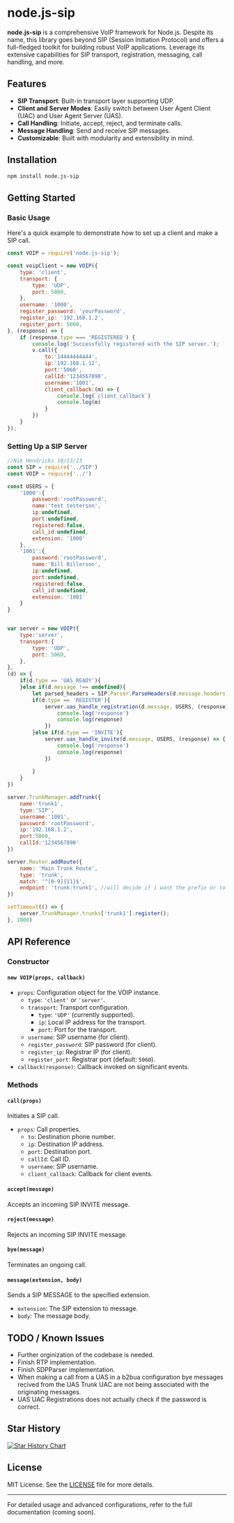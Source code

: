 # node.js-sip

**node.js-sip** is a comprehensive VoIP framework for Node.js. Despite its name, this library goes beyond SIP (Session Initiation Protocol) and offers a full-fledged toolkit for building robust VoIP applications. Leverage its extensive capabilities for SIP transport, registration, messaging, call handling, and more.

## Features

- **SIP Transport**: Built-in transport layer supporting UDP.
- **Client and Server Modes**: Easily switch between User Agent Client (UAC) and User Agent Server (UAS).
- **Call Handling**: Initiate, accept, reject, and terminate calls.
- **Message Handling**: Send and receive SIP messages.
- **Customizable**: Built with modularity and extensibility in mind.

## Installation

```bash
npm install node.js-sip
```

## Getting Started

### Basic Usage

Here's a quick example to demonstrate how to set up a client and make a SIP call.

```javascript
const VOIP = require('node.js-sip');

const voipClient = new VOIP({
    type: 'client',
    transport: {
        type: 'UDP',
        port: 5060,
    },
    username: '1000',
    register_password: 'yourPassword',
    register_ip: '192.168.1.2',
    register_port: 5060,
}, (response) => {
    if (response.type === 'REGISTERED') {
        console.log('Successfully registered with the SIP server.');
        v.call({
            to:'14444444444',
            ip:'192.168.1.12',
            port:'5060',
            callId:'1234567890',
            username:'1001',
            client_callback:(m) => {
                console.log(`client_callback`)
                console.log(m)
            }
        })
    }
});
```

### Setting Up a SIP Server

```javascript
//Nik Hendricks 10/13/23
const SIP = require('../SIP')
const VOIP = require('../')

const USERS = {
    '1000':{
        password:'rootPassword',
        name:'test testerson',
        ip:undefined,
        port:undefined,
        registered:false,
        call_id:undefined,  
        extension: '1000'
    },
    '1001':{
        password:'rootPassword',
        name:'Bill Billerson',
        ip:undefined,
        port:undefined,
        registered:false,
        call_id:undefined,  
        extension: '1001'
    }
}


var server = new VOIP({
    type:'server',
    transport:{
        type: 'UDP',
        port: 5060,
    },
},
(d) => {
    if(d.type == 'UAS_READY'){
    }else if(d.message !== undefined){
        let parsed_headers = SIP.Parser.ParseHeaders(d.message.headers);
        if(d.type == 'REGISTER'){
            server.uas_handle_registration(d.message, USERS, (response) => {
                console.log('response')
                console.log(response)
            })
        }else if(d.type == 'INVITE'){
            server.uas_handle_invite(d.message, USERS, (response) => {
                console.log('response')
                console.log(response)
            })
            
        }
    }
})

server.TrunkManager.addTrunk({
    name:'trunk1',
    type:'SIP',
    username:'1001',
    password:'rootPassword',
    ip:'192.168.1.2',
    port:5060,
    callId:'1234567890'
})

server.Router.addRoute({
    name: 'Main Trunk Route',
    type: 'trunk',
    match: '^[0-9]{11}$',
    endpoint: 'trunk:trunk1', //will decide if i want the prefix or to use the type property
})

setTimeout(() => {
    server.TrunkManager.trunks['trunk1'].register();
}, 1000)
```

## API Reference

### Constructor

#### `new VOIP(props, callback)`
- `props`: Configuration object for the VOIP instance.
  - `type`: `'client'` or `'server'`.
  - `transport`: Transport configuration.
    - `type`: `'UDP'` (currently supported).
    - `ip`: Local IP address for the transport.
    - `port`: Port for the transport.
  - `username`: SIP username (for client).
  - `register_password`: SIP password (for client).
  - `register_ip`: Registrar IP (for client).
  - `register_port`: Registrar port (default: `5060`).
- `callback(response)`: Callback invoked on significant events.

### Methods

#### `call(props)`
Initiates a SIP call.
- `props`: Call properties.
  - `to`: Destination phone number.
  - `ip`: Destination IP address.
  - `port`: Destination port.
  - `callId`: Call ID.
  - `username`: SIP username.
  - `client_callback`: Callback for client events.

#### `accept(message)`
Accepts an incoming SIP INVITE message.

#### `reject(message)`
Rejects an incoming SIP INVITE message.

#### `bye(message)`
Terminates an ongoing call.

#### `message(extension, body)`
Sends a SIP MESSAGE to the specified extension.
- `extension`: The SIP extension to message.
- `body`: The message body.

## TODO / Known Issues
- Further orginization of the codebase is needed.
- Finish RTP implementation.
- Finish SDPParser implementation.
- When making a call from a UAS in a b2bua configuration bye messages recived from the UAS Trunk UAC are not being associated with the originating messages.
- UAS UAC Registrations does not actually check if the password is correct.

## Star History

<a href="https://star-history.com/#Nik-Hendricks/node.js-sip&Date">
 <picture>
   <source media="(prefers-color-scheme: dark)" srcset="https://api.star-history.com/svg?repos=Nik-Hendricks/node.js-sip&type=Date&theme=dark" />
   <source media="(prefers-color-scheme: light)" srcset="https://api.star-history.com/svg?repos=Nik-Hendricks/node.js-sip&type=Date" />
   <img alt="Star History Chart" src="https://api.star-history.com/svg?repos=Nik-Hendricks/node.js-sip&type=Date" />
 </picture>
</a>

## License

MIT License. See the [LICENSE](./LICENSE) file for more details.

---

For detailed usage and advanced configurations, refer to the full documentation (coming soon).

